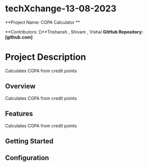 # techXchange-13-08-2023




**Project Name: CGPA Calculator **

**Contributors: []**Trishansh , Shivam  , Vishal
**GitHub Repository: [github.com]**

# Project Description
Calculates CGPA from credit points 


## Overview

Calculates CGPA from credit points 


## Features

Calculates CGPA from credit points 


## Getting Started



## Configuration






